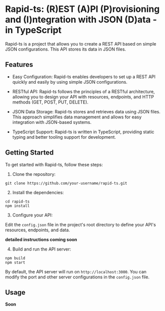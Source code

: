 # Rapid-ts: (R)EST (A)PI (P)rovisioning and (I)ntegration with JSON (D)ata - in TypeScript

Rapid-ts is a project that allows you to create a REST API based on simple JSON configurations. This API stores its data in JSON files.

## Features

- Easy Configuration: Rapid-ts enables developers to set up a REST API quickly and easily by using simple JSON configurations.

- RESTful API: Rapid-ts follows the principles of a RESTful architecture, allowing you to design your API with resources, endpoints, and HTTP methods (GET, POST, PUT, DELETE).

- JSON Data Storage: Rapid-ts stores and retrieves data using JSON files. This approach simplifies data management and allows for easy integration with JSON-based systems.

- TypeScript Support: Rapid-ts is written in TypeScript, providing static typing and better tooling support for development.

## Getting Started

To get started with Rapid-ts, follow these steps:

1. Clone the repository:

```shell
git clone https://github.com/your-username/rapid-ts.git
```

2. Install the dependencies:

```shell
cd rapid-ts
npm install
```

3. Configure your API:

Edit the `config.json` file in the project's root directory to define your API's resources, endpoints, and data.

**detailed instructions coming soon**

4. Build and run the API server:

```shell
npm build
npm start
```

By default, the API server will run on `http://localhost:3000`. You can modify the port and other server configurations in the `config.json` file.

## Usage

**Soon**